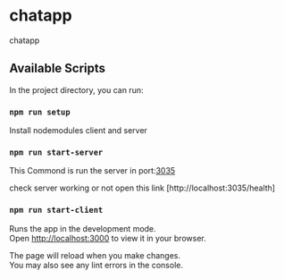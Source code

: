 # chatapp
chatapp


## Available Scripts

In the project directory, you can run:

### `npm run setup`

Install nodemodules client and server 

### `npm run start-server`

This Commond is run the server in port:[3035](http://localhost:3035)

check server working or not open this link [http://localhost:3035/health]

### `npm run start-client`

Runs the app in the development mode.\
Open [http://localhost:3000](http://localhost:3000) to view it in your browser.

The page will reload when you make changes.\
You may also see any lint errors in the console.

